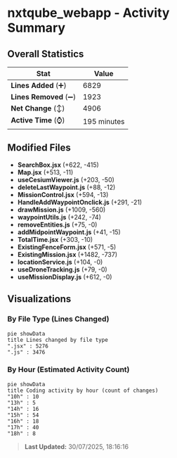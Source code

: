 # nxtqube_webapp - Activity Summary 

## Overall Statistics

| Stat                   | Value                                                             |
| ---------------------- | ----------------------------------------------------------------- |
| **Lines Added** (➕)   | 6829                                          |
| **Lines Removed** (➖) | 1923                                        |
| **Net Change** (↕)    | 4906                |
| **Active Time** (⌚)   | 195 minutes |


## Modified Files
- **SearchBox.jsx** (+622, -415)
- **Map.jsx** (+513, -11)
- **useCesiumViewer.js** (+203, -50)
- **deleteLastWaypoint.js** (+88, -12)
- **MissionControl.jsx** (+594, -13)
- **HandleAddWaypointOnclick.js** (+291, -21)
- **drawMission.js** (+1009, -560)
- **waypointUtils.js** (+242, -74)
- **removeEntities.js** (+75, -0)
- **addMidpointWaypoint.js** (+41, -15)
- **TotalTime.jsx** (+303, -10)
- **ExistingFenceForm.jsx** (+571, -5)
- **ExistingMission.jsx** (+1482, -737)
- **locationService.js** (+104, -0)
- **useDroneTracking.js** (+79, -0)
- **useMissionDisplay.js** (+612, -0)

## Visualizations

### By File Type (Lines Changed)

```mermaid
pie showData
title Lines changed by file type
".jsx" : 5276
".js" : 3476
```

### By Hour (Estimated Activity Count)

```mermaid
pie showData
title Coding activity by hour (count of changes)
"10h" : 10
"13h" : 5
"14h" : 16
"15h" : 54
"16h" : 18
"17h" : 40
"18h" : 8
```


> **Last Updated:** 30/07/2025, 18:16:16